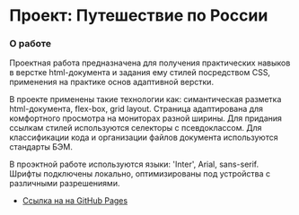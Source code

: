 # Проект: Путешествие по России

### О работе

Проектная работа предназначена для получения практических навыков в верстке html-документа и задания ему стилей посредством CSS, применения на практике основ адаптивной верстки.

В проекте применены такие технологии как: симантическая разметка html-документа, flex-box, grid layout. Страница адаптирована для комфортного просмотра на мониторах разной ширины. Для придания ссылкам стилей используются селекторы с псевдоклассом. Для классификации кода и организации файлов документа используются стандарты БЭМ.

В проэктной работе используются языки: 'Inter', Arial, sans-serif. Шрифты подключены локально, оптимизированы под устройства с различными разрешениями.

* [Ссылка на на GitHub Pages](https://antonivanichenko.github.io/russian-travel/)


